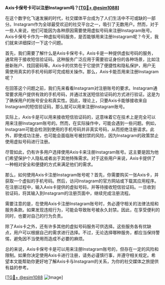 **Axis卡保号卡可以注册Instagram吗？[[TG💪+ @esim1088](https://t.me/s/esim1088)]**

在这个数字化飞速发展的时代，社交媒体平台成为了人们生活中不可或缺的一部分。Instagram作为全球最受欢迎的社交平台之一，吸引了无数用户。然而，对于一些人来说，他们可能因为各种原因需要使用虚拟号码来注册Instagram账号。Axis卡保号卡作为一种虚拟号码服务，是否能够用来注册Instagram呢？今天，我们就来详细探讨一下这个问题。

首先，我们需要了解什么是Axis卡保号卡。Axis卡是一种提供虚拟号码的服务，通常用于接收短信验证码。这种服务广泛应用于需要验证身份的各种场景，比如注册新账户、找回密码等。Axis卡的优势在于它提供了便捷性和隐私保护，用户无需使用真实的手机号码即可完成相关操作。那么，Axis卡能否用来注册Instagram呢？

在回答这个问题之前，我们先来看看Instagram对注册账号的要求。Instagram通常要求用户提供有效的手机号码，并通过发送短信验证码的方式进行验证。这是为了确保用户的账号安全和真实性。因此，理论上，只要Axis卡能够接收来自Instagram的短信验证码，那么就可以用来注册Instagram账号。

实际上，Axis卡是可以用来接收短信验证码的，这意味着它在技术上是完全可以用来注册Instagram账号的。然而，在实际操作中，可能会遇到一些问题。例如，Instagram可能会检测到使用的手机号码并非真实号码，从而拒绝注册请求。此外，即使成功注册，也可能会面临账号被封禁的风险，因为Instagram的政策禁止使用虚拟号码进行注册。

尽管如此，仍有许多用户选择使用Axis卡来注册Instagram账号。这主要是因为他们希望保护个人隐私或者出于其他特殊需求。对于这些用户来说，Axis卡提供了一种相对安全和便捷的方式来满足他们的需求。

那么，如何使用Axis卡注册Instagram账号呢？首先，你需要购买一张Axis卡，并获取一个虚拟的手机号码。然后，访问Instagram的官方网站或下载其应用程序。在注册过程中，输入Axis卡提供的虚拟号码，并等待接收短信验证码。一旦收到验证码，将其输入到Instagram的注册页面中，继续完成注册流程。

需要注意的是，在使用Axis卡注册Instagram账号时，务必遵守相关的法律法规和服务条款。如果发现违规行为，可能会导致账号被永久封禁。因此，在享受便利的同时，也要对自己的行为负责。

除了Axis卡之外，还有许多其他的虚拟号码服务可供选择。这些服务各有优缺点，用户可以根据自己的需求进行选择。不过，无论选择哪种服务，都应当保持警惕，避免因不当使用而造成不必要的麻烦。

总的来说，Axis卡保号卡是可以用来注册Instagram账号的，但存在一定的风险和限制。如果你决定使用Axis卡进行注册，请务必谨慎行事，并遵守相关规定。希望本文能帮助你更好地了解Axis卡与Instagram的关系，为你的社交媒体之旅提供有益的参考。

[[TG💪+ @esim1088](https://t.me/s/esim1088) ![Image](https://i.postimg.cc/4NQfJmqS/Snipaste-2025-05-13-00-14-12.png)]